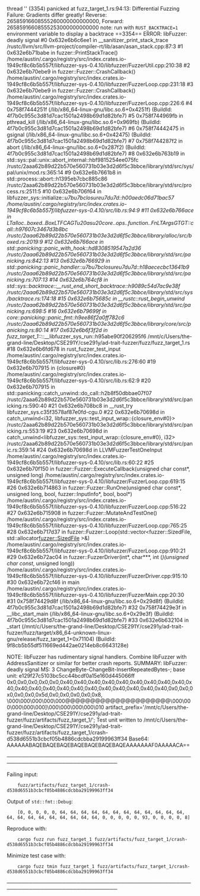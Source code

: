 thread '<unnamed>' (3354) panicked at fuzz_target_1.rs:94:13:
Differential Fuzzing Failure: Gradients differ greatly! Reverse: 26585916608555260000000000000, Forward: 26585916608555253000000000000
note: run with `RUST_BACKTRACE=1` environment variable to display a backtrace
==3354== ERROR: libFuzzer: deadly signal
    #0 0x632e6b6c6ee1 in __sanitizer_print_stack_trace /rustc/llvm/src/llvm-project/compiler-rt/lib/asan/asan_stack.cpp:87:3
    #1 0x632e6b71babe in fuzzer::PrintStackTrace() /home/austin/.cargo/registry/src/index.crates.io-1949cf8c6b5b557f/libfuzzer-sys-0.4.10/libfuzzer/FuzzerUtil.cpp:210:38
    #2 0x632e6b70ebe9 in fuzzer::Fuzzer::CrashCallback() /home/austin/.cargo/registry/src/index.crates.io-1949cf8c6b5b557f/libfuzzer-sys-0.4.10/libfuzzer/FuzzerLoop.cpp:231:18
    #3 0x632e6b70ebe9 in fuzzer::Fuzzer::CrashCallback() /home/austin/.cargo/registry/src/index.crates.io-1949cf8c6b5b557f/libfuzzer-sys-0.4.10/libfuzzer/FuzzerLoop.cpp:226:6
    #4 0x758f7444251f  (/lib/x86_64-linux-gnu/libc.so.6+0x4251f) (BuildId: 4f7b0c955c3d81d7cac1501a2498b69d1d82bfe7)
    #5 0x758f744969fb in pthread_kill (/lib/x86_64-linux-gnu/libc.so.6+0x969fb) (BuildId: 4f7b0c955c3d81d7cac1501a2498b69d1d82bfe7)
    #6 0x758f74442475 in gsignal (/lib/x86_64-linux-gnu/libc.so.6+0x42475) (BuildId: 4f7b0c955c3d81d7cac1501a2498b69d1d82bfe7)
    #7 0x758f744287f2 in abort (/lib/x86_64-linux-gnu/libc.so.6+0x287f2) (BuildId: 4f7b0c955c3d81d7cac1501a2498b69d1d82bfe7)
    #8 0x632e6b763b19 in std::sys::pal::unix::abort_internal::hbf9815254ee075fc /rustc/2aaa62b89d22b570e560731b03e3d2d6f5c3bbce/library/std/src/sys/pal/unix/mod.rs:365:14
    #9 0x632e6b7661b8 in std::process::abort::h1395eb7cbc885c86 /rustc/2aaa62b89d22b570e560731b03e3d2d6f5c3bbce/library/std/src/process.rs:2511:5
    #10 0x632e6b706f64 in libfuzzer_sys::initialize::_$u7b$$u7b$closure$u7d$$u7d$::h00aedc06d71bac57 /home/austin/.cargo/registry/src/index.crates.io-1949cf8c6b5b557f/libfuzzer-sys-0.4.10/src/lib.rs:94:9
    #11 0x632e6b766ace in _$LT$alloc..boxed..Box$LT$F$C$A$GT$$u20$as$u20$core..ops..function..Fn$LT$Args$GT$$GT$::call::h97607c3467d3b8bc /rustc/2aaa62b89d22b570e560731b03e3d2d6f5c3bbce/library/alloc/src/boxed.rs:2019:9
    #12 0x632e6b766ace in std::panicking::panic_with_hook::hd8308519547a2d36 /rustc/2aaa62b89d22b570e560731b03e3d2d6f5c3bbce/library/std/src/panicking.rs:842:13
    #13 0x632e6b766929 in std::panicking::panic_handler::_$u7b$$u7b$closure$u7d$$u7d$::h18aececbc13641b9 /rustc/2aaa62b89d22b570e560731b03e3d2d6f5c3bbce/library/std/src/panicking.rs:707:13
    #14 0x632e6b764cf8 in std::sys::backtrace::__rust_end_short_backtrace::h9089c54d7ac9e38f /rustc/2aaa62b89d22b570e560731b03e3d2d6f5c3bbce/library/std/src/sys/backtrace.rs:174:18
    #15 0x632e6b75685c in __rustc::rust_begin_unwind /rustc/2aaa62b89d22b570e560731b03e3d2d6f5c3bbce/library/std/src/panicking.rs:698:5
    #16 0x632e6b79699f in core::panicking::panic_fmt::h9ee86f2a0ff782c6 /rustc/2aaa62b89d22b570e560731b03e3d2d6f5c3bbce/library/core/src/panicking.rs:80:14
    #17 0x632e6b6f3f2d in fuzz_target_1::_::__libfuzzer_sys_run::h95abe90f206295f6 /mnt/c/Users/the-grand-line/Desktop/CSE291Y/cse291y/ad-trait-fuzzer/fuzz/fuzz_target_1.rs
    #18 0x632e6b6fd678 in rust_fuzzer_test_input /home/austin/.cargo/registry/src/index.crates.io-1949cf8c6b5b557f/libfuzzer-sys-0.4.10/src/lib.rs:276:60
    #19 0x632e6b707915 in {closure#0} /home/austin/.cargo/registry/src/index.crates.io-1949cf8c6b5b557f/libfuzzer-sys-0.4.10/src/lib.rs:62:9
    #20 0x632e6b707915 in std::panicking::catch_unwind::do_call::h2b8f50dbbae07f07 /rustc/2aaa62b89d22b570e560731b03e3d2d6f5c3bbce/library/std/src/panicking.rs:590:40
    #21 0x632e6b708bc8 in __rust_try libfuzzer_sys.c35f3578af87e0fd-cgu.0
    #22 0x632e6b70698d in catch_unwind<i32, libfuzzer_sys::test_input_wrap::{closure_env#0}> /rustc/2aaa62b89d22b570e560731b03e3d2d6f5c3bbce/library/std/src/panicking.rs:553:19
    #23 0x632e6b70698d in catch_unwind<libfuzzer_sys::test_input_wrap::{closure_env#0}, i32> /rustc/2aaa62b89d22b570e560731b03e3d2d6f5c3bbce/library/std/src/panic.rs:359:14
    #24 0x632e6b70698d in LLVMFuzzerTestOneInput /home/austin/.cargo/registry/src/index.crates.io-1949cf8c6b5b557f/libfuzzer-sys-0.4.10/src/lib.rs:60:22
    #25 0x632e6b70f150 in fuzzer::Fuzzer::ExecuteCallback(unsigned char const*, unsigned long) /home/austin/.cargo/registry/src/index.crates.io-1949cf8c6b5b557f/libfuzzer-sys-0.4.10/libfuzzer/FuzzerLoop.cpp:619:15
    #26 0x632e6b714863 in fuzzer::Fuzzer::RunOne(unsigned char const*, unsigned long, bool, fuzzer::InputInfo*, bool, bool*) /home/austin/.cargo/registry/src/index.crates.io-1949cf8c6b5b557f/libfuzzer-sys-0.4.10/libfuzzer/FuzzerLoop.cpp:516:22
    #27 0x632e6b715908 in fuzzer::Fuzzer::MutateAndTestOne() /home/austin/.cargo/registry/src/index.crates.io-1949cf8c6b5b557f/libfuzzer-sys-0.4.10/libfuzzer/FuzzerLoop.cpp:765:25
    #28 0x632e6b717d37 in fuzzer::Fuzzer::Loop(std::vector<fuzzer::SizedFile, std::allocator<fuzzer::SizedFile> >&) /home/austin/.cargo/registry/src/index.crates.io-1949cf8c6b5b557f/libfuzzer-sys-0.4.10/libfuzzer/FuzzerLoop.cpp:910:21
    #29 0x632e6b72ac04 in fuzzer::FuzzerDriver(int*, char***, int (*)(unsigned char const*, unsigned long)) /home/austin/.cargo/registry/src/index.crates.io-1949cf8c6b5b557f/libfuzzer-sys-0.4.10/libfuzzer/FuzzerDriver.cpp:915:10
    #30 0x632e6b72cf46 in main /home/austin/.cargo/registry/src/index.crates.io-1949cf8c6b5b557f/libfuzzer-sys-0.4.10/libfuzzer/FuzzerMain.cpp:20:30
    #31 0x758f74429d8f  (/lib/x86_64-linux-gnu/libc.so.6+0x29d8f) (BuildId: 4f7b0c955c3d81d7cac1501a2498b69d1d82bfe7)
    #32 0x758f74429e3f in __libc_start_main (/lib/x86_64-linux-gnu/libc.so.6+0x29e3f) (BuildId: 4f7b0c955c3d81d7cac1501a2498b69d1d82bfe7)
    #33 0x632e6b632104 in _start (/mnt/c/Users/the-grand-line/Desktop/CSE291Y/cse291y/ad-trait-fuzzer/fuzz/target/x86_64-unknown-linux-gnu/release/fuzz_target_1+0x71104) (BuildId: 9f8cb5b55df511669ed442ae0214eb8c6643128e)

NOTE: libFuzzer has rudimentary signal handlers.
      Combine libFuzzer with AddressSanitizer or similar for better crash reports.
SUMMARY: libFuzzer: deadly signal
MS: 3 ChangeByte-ChangeBit-InsertRepeatedBytes-; base unit: e129f27c5103bc5cc44bcdf0a15e160d445066ff
0x0,0x0,0x0,0x0,0x0,0x40,0x40,0x40,0x40,0x40,0x40,0x40,0x40,0x40,0x40,0x40,0x40,0x40,0x40,0x40,0x40,0x40,0x40,0x40,0x40,0x40,0x0,0x0,0x0,0x0,0x0,0x5d,0x0,0x0,0x0,0x0,0x8,
\000\000\000\000\000@@@@@@@@@@@@@@@@@@@@@\000\000\000\000\000]\000\000\000\000\010
artifact_prefix='/mnt/c/Users/the-grand-line/Desktop/CSE291Y/cse291y/ad-trait-fuzzer/fuzz/artifacts/fuzz_target_1/'; Test unit written to /mnt/c/Users/the-grand-line/Desktop/CSE291Y/cse291y/ad-trait-fuzzer/fuzz/artifacts/fuzz_target_1/crash-d538d6551b3cbcf05b4886cdcbba29199963ff34
Base64: AAAAAABAQEBAQEBAQEBAQEBAQEBAQEBAQEAAAAAAAF0AAAAACA==

────────────────────────────────────────────────────────────────────────────────

Failing input:

        fuzz/artifacts/fuzz_target_1/crash-d538d6551b3cbcf05b4886cdcbba29199963ff34

Output of `std::fmt::Debug`:

        [0, 0, 0, 0, 0, 64, 64, 64, 64, 64, 64, 64, 64, 64, 64, 64, 64, 64, 64, 64, 64, 64, 64, 64, 64, 64, 0, 0, 0, 0, 0, 93, 0, 0, 0, 0, 8]

Reproduce with:

        cargo fuzz run fuzz_target_1 fuzz/artifacts/fuzz_target_1/crash-d538d6551b3cbcf05b4886cdcbba29199963ff34

Minimize test case with:

        cargo fuzz tmin fuzz_target_1 fuzz/artifacts/fuzz_target_1/crash-d538d6551b3cbcf05b4886cdcbba29199963ff34

────────────────────────────────────────────────────────────────────────────────